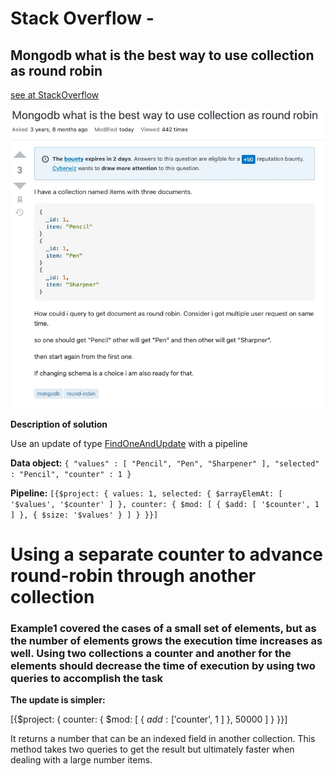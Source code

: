 # Stack Overflow - 
## Mongodb what is the best way to use collection as round robin 
[see at StackOverflow](https://stackoverflow.com/questions/51214328/mongodb-what-is-the-best-way-to-use-collection-as-round-robin)

![alt explanation of problem](assets/stackoverflow.jpg)

**Description of solution**

Use an update of type [FindOneAndUpdate](https://www.mongodb.com/docs/manual/reference/method/db.collection.findAndModify/#std-label-db.collection.findAndModify-let-example) with a pipeline

**Data object:**
`{
"values" : [
"Pencil",
"Pen",
"Sharpener"
],
"selected" : "Pencil",
"counter" : 1
}`

**Pipeline:**
`
[{$project: {
values: 1,
selected: {
$arrayElemAt: [
'$values',
'$counter'
]
},
counter: {
$mod: [
{
$add: [
'$counter',
1
]
},
{
$size: '$values'
}
]
}
}}]
`
# Using a separate counter to advance round-robin through another collection
###  Example1  covered the cases of a small set of elements, but as the number of elements grows the execution time increases as well.   Using two collections a counter and another for the elements should decrease the time of execution by using two queries to accomplish the task


**The update is simpler:**

[{$project: {
counter: {
$mod: [
{
$add: [
'$counter',
1
]
},
50000
]
}
}}]``
``

It returns a number that can be an indexed field in another collection.
This method takes two queries to get the result but ultimately faster when dealing with
a large number items.